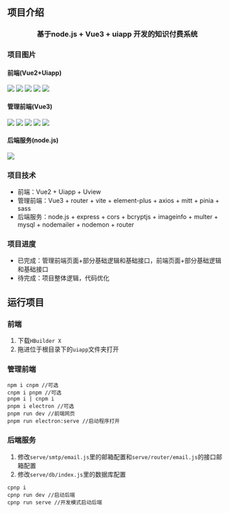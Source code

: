 ## 项目介绍

<h3 align="center">
   基于node.js + Vue3 + uiapp 开发的知识付费系统
</h3>

### 项目图片

#### 前端(Vue2+Uiapp)

![](https://gitee.com/fs529/bote_images_url/raw/master/Knowledge-payment-system/imag/a%20(7).png)
![](https://gitee.com/fs529/bote_images_url/raw/master/Knowledge-payment-system/imag/a%20(8).png)
![](https://gitee.com/fs529/bote_images_url/raw/master/Knowledge-payment-system/imag/a%20(9).png)
![](https://gitee.com/fs529/bote_images_url/raw/master/Knowledge-payment-system/imag/a%20(10).png)
![](https://gitee.com/fs529/bote_images_url/raw/master/Knowledge-payment-system/imag/a%20(11).png)

#### 管理前端(Vue3)

![](https://gitee.com/fs529/bote_images_url/raw/master/Knowledge-payment-system/imag/a%20(1).png)
![](https://gitee.com/fs529/bote_images_url/raw/master/Knowledge-payment-system/imag/a%20(2).png)
![](https://gitee.com/fs529/bote_images_url/raw/master/Knowledge-payment-system/imag/a%20(3).png)
![](https://gitee.com/fs529/bote_images_url/raw/master/Knowledge-payment-system/imag/a%20(4).png)
![](https://gitee.com/fs529/bote_images_url/raw/master/Knowledge-payment-system/imag/a%20(5).png)

#### 后端服务(node.js)

![](https://gitee.com/fs529/bote_images_url/raw/master/Knowledge-payment-system/imag/a%20(6).png)

### 项目技术

- 前端：Vue2 + Uiapp + Uview
- 管理前端：Vue3 + router + vite + element-plus + axios + mitt + pinia + sass
- 后端服务：node.js + express + cors + bcryptjs + imageinfo + multer + mysql + nodemailer + nodemon + router

### 项目进度
- 已完成：管理前端页面+部分基础逻辑和基础接口，前端页面+部分基础逻辑和基础接口
- 待完成：项目整体逻辑，代码优化

## 运行项目
### 前端
1) 下载`HBuilder X`
2) 拖进位于根目录下的`uiapp`文件夹打开
### 管理前端
```bush
npm i cnpm //可选
cnpm i pnpm //可选
pnpm i | cnpm i
pnpm i electron //可选
pnpm run dev //前端网页
pnpm run electron:serve //启动程序打开
```
### 后端服务
1) 修改`serve/smtp/email.js`里的邮箱配置和`serve/router/email.js`的接口邮箱配置
2) 修改`serve/db/index.js`里的数据库配置
```bush
cpnp i
cpnp run dev //启动后端
cpnp run serve //开发模式启动后端
```